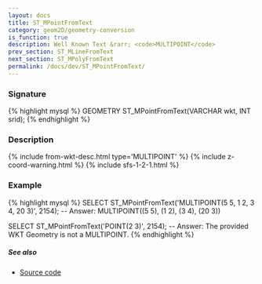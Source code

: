 ```yaml
---
layout: docs
title: ST_MPointFromText
category: geom2D/geometry-conversion
is_function: true
description: Well Known Text &rarr; <code>MULTIPOINT</code>
prev_section: ST_MLineFromText
next_section: ST_MPolyFromText
permalink: /docs/dev/ST_MPointFromText/
---
```


### Signature

{% highlight mysql %}
GEOMETRY ST_MPointFromText(VARCHAR wkt, INT srid);
{% endhighlight %}

### Description

{% include from-wkt-desc.html type='MULTIPOINT' %}
{% include z-coord-warning.html %}
{% include sfs-1-2-1.html %}

### Example

{% highlight mysql %}
SELECT ST_MPointFromText('MULTIPOINT(5 5, 1 2, 3 4, 20 3)', 2154);
-- Answer: MULTIPOINT((5 5), (1 2), (3 4), (20 3))

SELECT ST_MPointFromText('POINT(2 3)', 2154);
-- Answer: The provided WKT Geometry is not a MULTIPOINT.
{% endhighlight %}

##### See also

* <a href="https://github.com/irstv/H2GIS/blob/master/h2spatial/src/main/java/org/h2gis/h2spatial/internal/function/spatial/convert/ST_MPointFromText.java" target="_blank">Source code</a>

